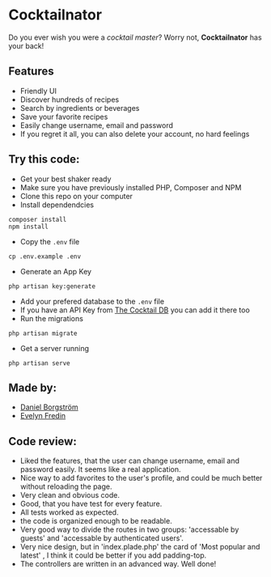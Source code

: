 # Cocktailnator

Do you ever wish you were a _cocktail master_? Worry not, **Cocktailnator** has your back!

## Features

-   Friendly UI
-   Discover hundreds of recipes
-   Search by ingredients or beverages
-   Save your favorite recipes
-   Easily change username, email and password
-   If you regret it all, you can also delete your account, no hard feelings

## Try this code:

-   Get your best shaker ready
-   Make sure you have previously installed PHP, Composer and NPM
-   Clone this repo on your computer
-   Install dependendcies

```
composer install
npm install
```

-   Copy the `.env` file

```
cp .env.example .env
```

-   Generate an App Key

```
php artisan key:generate
```

-   Add your prefered database to the `.env` file
-   If you have an API Key from [The Cocktail DB](https://www.thecocktaildb.com/api.php) you can add it there too
-   Run the migrations

```
php artisan migrate
```

-   Get a server running

```
php artisan serve
```

## Made by:

-   [Daniel Borgström](https://github.com/danielmedb)
-   [Evelyn Fredin](https://github.com/evelynfredin)


## Code review:

- Liked the features, that the user can change username, email and password easily. It seems like a real application.
- Nice way to add favorites to the user's profile, and could be much better without reloading the page.
- Very clean and obvious code.
- Good, that you have test for every feature.
- All tests worked as expected.
- the code is organized enough to be readable.
- Very good way to divide the routes in two groups: 'accessable by guests' and 'accessable by authenticated users'.
- Very nice design, but in 'index.plade.php' the card of 'Most popular and latest' , I think it could be better if you add padding-top.
- The controllers are written in an advanced way. Well done!
